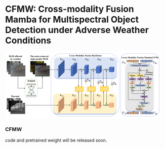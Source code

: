 # CFMW: Cross-modality Fusion Mamba for Multispectral Object Detection under Adverse Weather Conditions
![](https://github.com/lhy-zjut/CFMW/blob/main/pictures/overview.jpg)
### CFMW
code and pretrained weight will be released soon.
